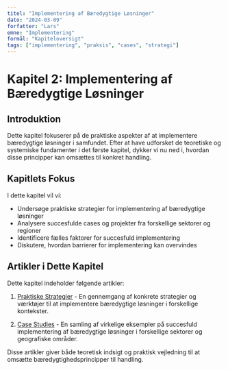 ```yaml
---
titel: "Implementering af Bæredygtige Løsninger"
dato: "2024-03-09"
forfatter: "Lars"
emne: "Implementering"
formål: "Kapiteloversigt"
tags: ["implementering", "praksis", "cases", "strategi"]
---
```


# Kapitel 2: Implementering af Bæredygtige Løsninger

## Introduktion

Dette kapitel fokuserer på de praktiske aspekter af at implementere bæredygtige løsninger i samfundet. Efter at have udforsket de teoretiske og systemiske fundamenter i det første kapitel, dykker vi nu ned i, hvordan disse principper kan omsættes til konkret handling.

## Kapitlets Fokus

I dette kapitel vil vi:

- Undersøge praktiske strategier for implementering af bæredygtige løsninger
- Analysere succesfulde cases og projekter fra forskellige sektorer og regioner
- Identificere fælles faktorer for succesfuld implementering
- Diskutere, hvordan barrierer for implementering kan overvindes

## Artikler i Dette Kapitel

Dette kapitel indeholder følgende artikler:

1. [Praktiske Strategier](./praktiske_strategier.md) - En gennemgang af konkrete strategier og værktøjer til at implementere bæredygtige løsninger i forskellige kontekster.

2. [Case Studies](./case_studies.md) - En samling af virkelige eksempler på succesfuld implementering af bæredygtige løsninger i forskellige sektorer og geografiske områder.

Disse artikler giver både teoretisk indsigt og praktisk vejledning til at omsætte bæredygtighedsprincipper til handling. 